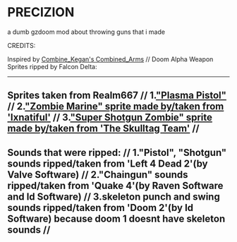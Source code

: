 # PRECIZION
a dumb gzdoom mod about throwing guns that i made



CREDITS:

Inspired by [Combine_Kegan's Combined_Arms](https://forum.zdoom.org/viewtopic.php?f=43&t=51066)
//
Doom Alpha Weapon Sprites ripped by Falcon Delta:

--------------------------------------------------------------------------------
Sprites taken from Realm667
//
1.["Plasma Pistol"](https://realm667.com/index.php/en/armory-mainmenu-157-97317/doom-style-mainmenu-158-94349/1367-plasma-pistol)
//
2.["Zombie Marine" sprite made by/taken from 'Ixnatiful'](https://realm667.com/index.php/en/beastiary-mainmenu-136-69621/doom-style-mainmenu-105-73113/405-zombie-marine)
//
3.["Super Shotgun Zombie" sprite made by/taken from 'The Skulltag Team'](https://realm667.com/index.php/en/beastiary-mainmenu-136-69621/doom-style-mainmenu-105-73113/441-super-shotgun-zombie)
//
--------------------------------------------------------------------------------
Sounds that were ripped:
//
1."Pistol", "Shotgun" sounds ripped/taken from 'Left 4 Dead 2'(by Valve Software)
//
2."Chaingun" sounds ripped/taken from 'Quake 4'(by Raven Software and Id Software)
//
3.skeleton punch and swing sounds ripped/taken from 'Doom 2'(by Id Software)
because doom 1 doesnt have skeleton sounds
//
--------------------------------------------------------------------------------
